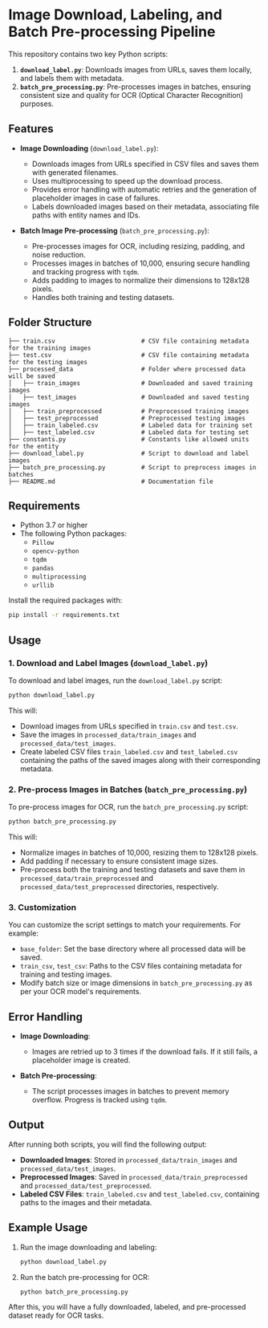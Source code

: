# Image Download, Labeling, and Batch Pre-processing Pipeline

This repository contains two key Python scripts:
1. **`download_label.py`**: Downloads images from URLs, saves them locally, and labels them with metadata.
2. **`batch_pre_processing.py`**: Pre-processes images in batches, ensuring consistent size and quality for OCR (Optical Character Recognition) purposes.

## Features

- **Image Downloading** (`download_label.py`):
  - Downloads images from URLs specified in CSV files and saves them with generated filenames.
  - Uses multiprocessing to speed up the download process.
  - Provides error handling with automatic retries and the generation of placeholder images in case of failures.
  - Labels downloaded images based on their metadata, associating file paths with entity names and IDs.

- **Batch Image Pre-processing** (`batch_pre_processing.py`):
  - Pre-processes images for OCR, including resizing, padding, and noise reduction.
  - Processes images in batches of 10,000, ensuring secure handling and tracking progress with `tqdm`.
  - Adds padding to images to normalize their dimensions to 128x128 pixels.
  - Handles both training and testing datasets.

## Folder Structure

```plaintext
├── train.csv                        # CSV file containing metadata for the training images
├── test.csv                         # CSV file containing metadata for the testing images
├── processed_data                   # Folder where processed data will be saved
│   ├── train_images                 # Downloaded and saved training images
│   ├── test_images                  # Downloaded and saved testing images
│   ├── train_preprocessed           # Preprocessed training images
│   ├── test_preprocessed            # Preprocessed testing images
│   ├── train_labeled.csv            # Labeled data for training set
│   ├── test_labeled.csv             # Labeled data for testing set
├── constants.py                     # Constants like allowed units for the entity
├── download_label.py                # Script to download and label images
├── batch_pre_processing.py          # Script to preprocess images in batches
├── README.md                        # Documentation file
```

## Requirements

- Python 3.7 or higher
- The following Python packages:
  - `Pillow`
  - `opencv-python`
  - `tqdm`
  - `pandas`
  - `multiprocessing`
  - `urllib`

Install the required packages with:

```bash
pip install -r requirements.txt
```

## Usage

### 1. Download and Label Images (`download_label.py`)

To download and label images, run the `download_label.py` script:

```bash
python download_label.py
```

This will:
- Download images from URLs specified in `train.csv` and `test.csv`.
- Save the images in `processed_data/train_images` and `processed_data/test_images`.
- Create labeled CSV files `train_labeled.csv` and `test_labeled.csv` containing the paths of the saved images along with their corresponding metadata.

### 2. Pre-process Images in Batches (`batch_pre_processing.py`)

To pre-process images for OCR, run the `batch_pre_processing.py` script:

```bash
python batch_pre_processing.py
```

This will:
- Normalize images in batches of 10,000, resizing them to 128x128 pixels.
- Add padding if necessary to ensure consistent image sizes.
- Pre-process both the training and testing datasets and save them in `processed_data/train_preprocessed` and `processed_data/test_preprocessed` directories, respectively.

### 3. Customization

You can customize the script settings to match your requirements. For example:
- `base_folder`: Set the base directory where all processed data will be saved.
- `train_csv`, `test_csv`: Paths to the CSV files containing metadata for training and testing images.
- Modify batch size or image dimensions in `batch_pre_processing.py` as per your OCR model's requirements.

## Error Handling

- **Image Downloading**: 
  - Images are retried up to 3 times if the download fails. If it still fails, a placeholder image is created.
  
- **Batch Pre-processing**:
  - The script processes images in batches to prevent memory overflow. Progress is tracked using `tqdm`.

## Output

After running both scripts, you will find the following output:
- **Downloaded Images**: Stored in `processed_data/train_images` and `processed_data/test_images`.
- **Preprocessed Images**: Saved in `processed_data/train_preprocessed` and `processed_data/test_preprocessed`.
- **Labeled CSV Files**: `train_labeled.csv` and `test_labeled.csv`, containing paths to the images and their metadata.

## Example Usage

1. Run the image downloading and labeling:
   ```bash
   python download_label.py
   ```

2. Run the batch pre-processing for OCR:
   ```bash
   python batch_pre_processing.py
   ```

After this, you will have a fully downloaded, labeled, and pre-processed dataset ready for OCR tasks.
